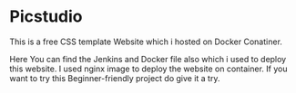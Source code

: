 # Picstudio
This is a free CSS template Website which i hosted on Docker Conatiner.

Here You can find the Jenkins and Docker file also which i used to deploy this website. I used nginx image to deploy the website on container. 
If you want to try this Beginner-friendly project do give it a try.
 
